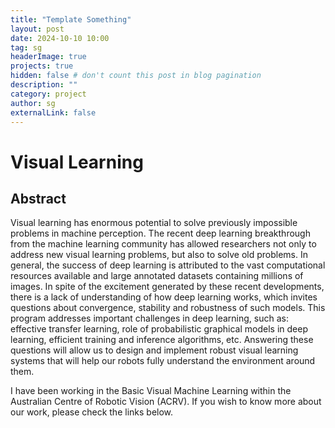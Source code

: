 ```yaml
---
title: "Template Something"
layout: post
date: 2024-10-10 10:00
tag: sg
headerImage: true
projects: true
hidden: false # don't count this post in blog pagination
description: ""
category: project
author: sg
externalLink: false
---
```


# Visual Learning

## Abstract 

Visual learning has enormous potential to solve previously impossible problems in machine perception. The recent deep learning breakthrough from the machine learning community has allowed researchers not only to address new visual learning problems, but also to solve old problems. In general, the success of deep learning is attributed to the vast computational resources available and large annotated datasets containing millions of images. In spite of the excitement generated by these recent developments, there is a lack of understanding of how deep learning works, which invites questions about convergence, stability and robustness of such models. This program addresses important challenges in deep learning, such as: effective transfer learning, role of probabilistic graphical models in deep learning, efficient training and inference algorithms, etc. Answering these questions will allow us to design and implement robust visual learning systems that will help our robots fully understand the environment around them.

I have been working in the Basic Visual Machine Learning within the Australian Centre of Robotic Vision (ACRV). If you wish to know more about our work, please check the links below.